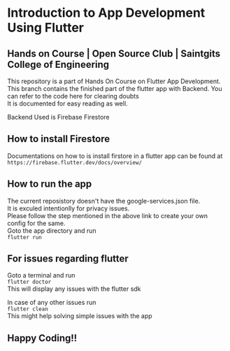 # Introduction to App Development Using Flutter  
## Hands on Course | Open Source Club | Saintgits College of Engineering  
This repository is a part of Hands On Course on Flutter App Development.  
This branch contains the finished part of the flutter app with Backend. 
You can refer to the code here for clearing doubts  
It is documented for easy reading as well.  
  
  Backend Used is Firebase Firestore
## How to install Firestore  
Documentations on how to is install firstore in a flutter app can be found at  
`https://firebase.flutter.dev/docs/overview/`  
  
## How to run the app  
The current reposistory doesn't have the google-services.json file.  
It is exculed intentionlly for privacy issues.  
Please follow the step mentioned in the above link to create your own config for the same.  
Goto the app directory and run  
`flutter run`  
  
## For issues regarding flutter  
Goto a terminal and run  
`flutter doctor`  
This will display any issues with the flutter sdk  
  
In case of any other issues run  
`flutter clean`  
This might help solving simple issues with the app  
  
## Happy Coding!!  

